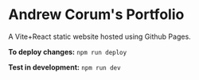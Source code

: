 # Andrew Corum's Portfolio

A Vite+React static website hosted using Github Pages.

**To deploy changes:** `npm run deploy`

**Test in development:** `npm run dev`

